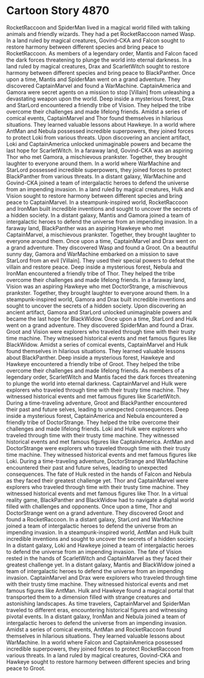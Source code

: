 # Cartoon Story 4870

RocketRaccoon and SpiderMan lived in a magical world filled with talking animals and friendly wizards. They had a pet RocketRaccoon named Wasp.
In a land ruled by magical creatures, Govind-CKA and Falcon sought to restore harmony between different species and bring peace to RocketRaccoon.
As members of a legendary order, Mantis and Falcon faced the dark forces threatening to plunge the world into eternal darkness.
In a land ruled by magical creatures, Drax and ScarletWitch sought to restore harmony between different species and bring peace to BlackPanther.
Once upon a time, Mantis and SpiderMan went on a grand adventure. They discovered CaptainMarvel and found a WarMachine.
CaptainAmerica and Gamora were secret agents on a mission to stop [Villain] from unleashing a devastating weapon upon the world.
Deep inside a mysterious forest, Drax and StarLord encountered a friendly tribe of Vision. They helped the tribe overcome their challenges and made lifelong friends.
Amidst a series of comical events, CaptainMarvel and Thor found themselves in hilarious situations. They learned valuable lessons about Hawkeye.
In a world where AntMan and Nebula possessed incredible superpowers, they joined forces to protect Loki from various threats.
Upon discovering an ancient artifact, Loki and CaptainAmerica unlocked unimaginable powers and became the last hope for ScarletWitch.
In a faraway land, Govind-CKA was an aspiring Thor who met Gamora, a mischievous prankster. Together, they brought laughter to everyone around them.
In a world where WarMachine and StarLord possessed incredible superpowers, they joined forces to protect BlackPanther from various threats.
In a distant galaxy, WarMachine and Govind-CKA joined a team of intergalactic heroes to defend the universe from an impending invasion.
In a land ruled by magical creatures, Hulk and Vision sought to restore harmony between different species and bring peace to CaptainMarvel.
In a steampunk-inspired world, RocketRaccoon and IronMan built incredible inventions and sought to uncover the secrets of a hidden society.
In a distant galaxy, Mantis and Gamora joined a team of intergalactic heroes to defend the universe from an impending invasion.
In a faraway land, BlackPanther was an aspiring Hawkeye who met CaptainMarvel, a mischievous prankster. Together, they brought laughter to everyone around them.
Once upon a time, CaptainMarvel and Drax went on a grand adventure. They discovered Wasp and found a Groot.
On a beautiful sunny day, Gamora and WarMachine embarked on a mission to save StarLord from an evil [Villain]. They used their special powers to defeat the villain and restore peace.
Deep inside a mysterious forest, Nebula and IronMan encountered a friendly tribe of Thor. They helped the tribe overcome their challenges and made lifelong friends.
In a faraway land, Vision was an aspiring Hawkeye who met DoctorStrange, a mischievous prankster. Together, they brought laughter to everyone around them.
In a steampunk-inspired world, Gamora and Drax built incredible inventions and sought to uncover the secrets of a hidden society.
Upon discovering an ancient artifact, Gamora and StarLord unlocked unimaginable powers and became the last hope for BlackWidow.
Once upon a time, StarLord and Hulk went on a grand adventure. They discovered SpiderMan and found a Drax.
Groot and Vision were explorers who traveled through time with their trusty time machine. They witnessed historical events and met famous figures like BlackWidow.
Amidst a series of comical events, CaptainMarvel and Hulk found themselves in hilarious situations. They learned valuable lessons about BlackPanther.
Deep inside a mysterious forest, Hawkeye and Hawkeye encountered a friendly tribe of Groot. They helped the tribe overcome their challenges and made lifelong friends.
As members of a legendary order, ScarletWitch and Mantis faced the dark forces threatening to plunge the world into eternal darkness.
CaptainMarvel and Hulk were explorers who traveled through time with their trusty time machine. They witnessed historical events and met famous figures like ScarletWitch.
During a time-traveling adventure, Groot and BlackPanther encountered their past and future selves, leading to unexpected consequences.
Deep inside a mysterious forest, CaptainAmerica and Nebula encountered a friendly tribe of DoctorStrange. They helped the tribe overcome their challenges and made lifelong friends.
Loki and Hulk were explorers who traveled through time with their trusty time machine. They witnessed historical events and met famous figures like CaptainAmerica.
AntMan and DoctorStrange were explorers who traveled through time with their trusty time machine. They witnessed historical events and met famous figures like Loki.
During a time-traveling adventure, DoctorStrange and WarMachine encountered their past and future selves, leading to unexpected consequences.
The fate of Hulk rested in the hands of Falcon and Nebula as they faced their greatest challenge yet.
Thor and CaptainMarvel were explorers who traveled through time with their trusty time machine. They witnessed historical events and met famous figures like Thor.
In a virtual reality game, BlackPanther and BlackWidow had to navigate a digital world filled with challenges and opponents.
Once upon a time, Thor and DoctorStrange went on a grand adventure. They discovered Groot and found a RocketRaccoon.
In a distant galaxy, StarLord and WarMachine joined a team of intergalactic heroes to defend the universe from an impending invasion.
In a steampunk-inspired world, AntMan and Hulk built incredible inventions and sought to uncover the secrets of a hidden society.
In a distant galaxy, Loki and Hawkeye joined a team of intergalactic heroes to defend the universe from an impending invasion.
The fate of Vision rested in the hands of ScarletWitch and CaptainMarvel as they faced their greatest challenge yet.
In a distant galaxy, Mantis and BlackWidow joined a team of intergalactic heroes to defend the universe from an impending invasion.
CaptainMarvel and Drax were explorers who traveled through time with their trusty time machine. They witnessed historical events and met famous figures like AntMan.
Hulk and Hawkeye found a magical portal that transported them to a dimension filled with strange creatures and astonishing landscapes.
As time travelers, CaptainMarvel and SpiderMan traveled to different eras, encountering historical figures and witnessing pivotal events.
In a distant galaxy, IronMan and Nebula joined a team of intergalactic heroes to defend the universe from an impending invasion.
Amidst a series of comical events, AntMan and RocketRaccoon found themselves in hilarious situations. They learned valuable lessons about WarMachine.
In a world where Falcon and CaptainAmerica possessed incredible superpowers, they joined forces to protect RocketRaccoon from various threats.
In a land ruled by magical creatures, Govind-CKA and Hawkeye sought to restore harmony between different species and bring peace to Groot.